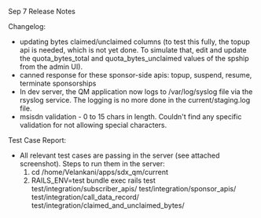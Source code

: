 Sep 7 Release Notes


Changelog:
* updating bytes claimed/unclaimed columns (to test this fully, the topup api is needed, which is not yet done. To simulate that, edit and update the quota_bytes_total and quota_bytes_unclaimed values of the spship from the admin UI).
* canned response for these sponsor-side apis: topup, suspend, resume, terminate sponsorships
* In dev server, the QM application now logs to /var/log/syslog file via the rsyslog service. The logging is no more done in the current/staging.log file.
* msisdn validation - 0 to 15 chars in length. Couldn't find any specific validation for not allowing special characters.

Test Case Report:
* All relevant test cases are passing in the server (see attached screenshot). Steps to run them in the server:
  1) cd /home/Velankani/apps/sdx_qm/current
  2) RAILS_ENV=test bundle exec rails test test/integration/subscriber_apis/ test/integration/sponsor_apis/ test/integration/call_data_record/ test/integration/claimed_and_unclaimed_bytes/
